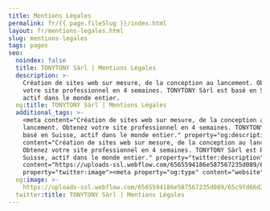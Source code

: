 ```yaml
---
title: Mentions Légales
permalink: fr/{{ page.fileSlug }}/index.html
layout: fr/mentions-legales.html
slug: mentions-legales
tags: pages
seo:
  noindex: false
  title: TONYTONY Sàrl | Mentions Légales
  description: >-
    Création de sites web sur mesure, de la conception au lancement. Obtenez
    votre site professionnel en 4 semaines. TONYTONY Sàrl est basé en Suisse,
    actif dans le monde entier.
  og:title: TONYTONY Sàrl | Mentions Légales
  additional_tags: >-
    <meta content="Création de sites web sur mesure, de la conception au
    lancement. Obtenez votre site professionnel en 4 semaines. TONYTONY Sàrl est
    basé en Suisse, actif dans le monde entier." property="og:description"><meta
    content="Création de sites web sur mesure, de la conception au lancement.
    Obtenez votre site professionnel en 4 semaines. TONYTONY Sàrl est basé en
    Suisse, actif dans le monde entier." property="twitter:description"><meta
    content="https://uploads-ssl.webflow.com/6565594186e587567235d089/65c9fd66d2e95d7d83b0cbd3_opengraph%20en.jpg"
    property="twitter:image"><meta property="og:type" content="website">
  og:image: >-
    https://uploads-ssl.webflow.com/6565594186e587567235d089/65c9fd66d2e95d7d83b0cbd3_opengraph%20en.jpg
  twitter:title: TONYTONY Sàrl | Mentions Légales
---
```



